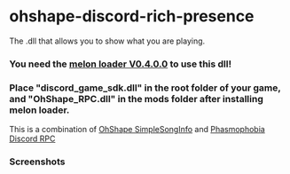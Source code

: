 # ohshape-discord-rich-presence
The .dll that allows you to show what you are playing.

### You need the [melon loader V0.4.0.0](https://melonwiki.xyz/#/README) to use this dll!


### Place "discord_game_sdk.dll" in the root folder of your game, and "OhShape_RPC.dll" in the mods folder after installing melon loader.

This is a combination of
[OhShape SimpleSongInfo](https://github.com/Shadnix-was-taken/OhShape-SimpleSongInfo) and [Phasmophobia Discord RPC](https://github.com/JozielBorges/phasmophobia-discord-rich-presence)

### Screenshots
